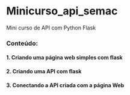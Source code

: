 # Minicurso_api_semac
 Mini curso de API com Python Flask


 ### Conteúdo:
 #### 1. Criando uma página web simples com flask
 #### 2. Criando uma API com flask
 #### 3. Conectando a API criada com a página Web
